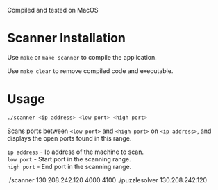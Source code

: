 Compiled and tested on MacOS

# Scanner Installation
Use `make` or `make scanner` to compile the application.

Use `make clear` to remove compiled code and executable.

# Usage
```sh
./scanner <ip address> <low port> <high port>
```
Scans ports between ```<low port>``` and ```<high port>``` on ```<ip address>```, and displays the open ports found in this range.

`ip address` - Ip address of the machine to scan. \
`low port` - Start port in the scanning range. \
`high port` - End port in the scanning range.


./scanner 130.208.242.120 4000 4100
./puzzlesolver 130.208.242.120